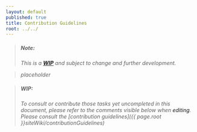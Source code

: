 ```yaml
---
layout: default
published: true
title: Contribution Guidelines
root: ../../
---
```


> ##### Note:
>  *This is a **[WIP](#wip)** and subject to change and further development.*

 >*placeholder*

> ##### WIP:
>  *To consult or contribute those tasks yet uncompleted in this document, please refer to the comments visible below when <a onclick="goToGitHub('{{ site.github.repo }}', '{{ page.path }}')" title="edit on GitHub" class="link">editing</a>.  Please consult the [contribution guidelines]({{ page.root }}siteWiki/contributionGuidelines)*

<!-- #TODO: really need this page to explain [IMDONE](https://imdone.io/) implementation as well as wiki contribution (which will be distinct from general site contribution, as I want to direct people to edit the wiki itself, rather than its subtree manifestation on the site; and I believe that's doable through the prose and octicon JS) +wikiTransclusion +feature id:4 gh:6
#TODO: explain our [hexadecimal](https://en.wikipedia.org/wiki/Hexadecimal) numbering system for [reference links](http://spec.commonmark.org/0.28/#reference-link) and [footnotes](https://stackoverflow.com/a/32119820/8304877) id:14
  #NOTE: our present method for [footnotes](https://stackoverflow.com/a/32119820/8304877) is a bit clunky and should ideally be replace with [Kramdown's method](https://kramdown.gettalong.org/syntax.html#footnotes), since our website presently uses Kramdown syntax, but as that method is not compatible with GitHub-flavored markdown (CommonMark, as it so happens), we are using a more compatible HTML-oriented method, pending any changes to GitHub or the event of no longer needing GitHub id:14
#IDEA: consider using [CriticMarkup](http://criticmarkup.com/), but probably only if we can figure out how to configure Jekyll to hide that markup when it builds.  It would be useful if [Prose](http://prose.io) or Atom (Atom does have [*some*](https://atom.io/themes/pen-paper-coffee-syntax) [support](https://github.com/shd101wyy/markdown-preview-enhanced/issues/591#issuecomment-326782396)) recognized CriticMarkup, as well, but we'll just have to make do and perhaps [roll our own solution](https://www.rapidexpedition.org/waypoint/rapidex/) in regard to that id:16
  #NOTE: we could suggest that CriticMarkup be used only in pull requests and never merged into the master branch id:16
#IDEA: [BibTex](http://www.bibtex.org/Using/) support?  We'll have to use the [jekyll plugin](https://github.com/inukshuk/jekyll-scholar) and figure out a good flow for push site builds to gh-pages (which we need to do anyway) id:17
-->

